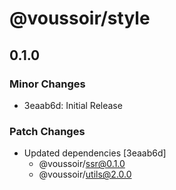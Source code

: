 # @voussoir/style

## 0.1.0

### Minor Changes

- 3eaab6d: Initial Release

### Patch Changes

- Updated dependencies [3eaab6d]
  - @voussoir/ssr@0.1.0
  - @voussoir/utils@2.0.0
